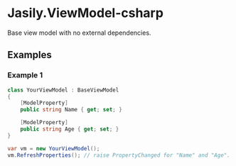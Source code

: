 # Jasily.ViewModel-csharp

Base view model with no external dependencies.

## Examples

### Example 1

``` cs
class YourViewModel : BaseViewModel
{
    [ModelProperty]
    public string Name { get; set; }

    [ModelProperty]
    public string Age { get; set; }
}

var vm = new YourViewModel();
vm.RefreshProperties(); // raise PropertyChanged for "Name" and "Age".
```
